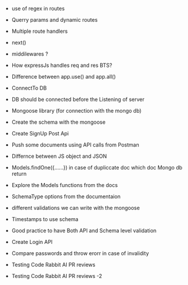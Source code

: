 - use of regex in routes
- Querry params and dynamic routes
- Multiple route handlers
- next()
- middilewares ?
- How expressJs handles req and res BTS?
- Difference between app.use() and app.all()

- ConnectTo DB
- DB should be connected before the Listening of server
- Mongoose library (for connection with the mongo db)
- Create the schema with the mongoose
- Create SignUp Post Api
- Push some documents using API calls from Postman

- Differnce between JS object and JSON
- Models.findOne({......}) in case of dupliccate doc which doc Mongo db return 
- Explore the Models functions from the docs

- SchemaType options from the documentaion
- different validations we can write with the mongoose
- Timestamps to use schema

- Good practice to have Both API and Schema level validation
- Create Login API
- Compare passwords and throw erorr in case of invalidity

- Testing Code Rabbit AI  PR reviews 
- Testing Code Rabbit AI  PR reviews -2


